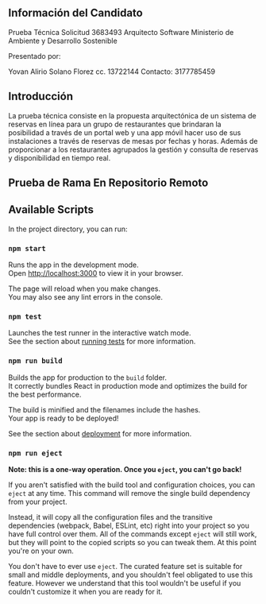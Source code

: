 ## Información del Candidato

Prueba Técnica Solicitud 3683493 Arquitecto Software
Ministerio de Ambiente y Desarrollo Sostenible

Presentado por:

Yovan Alirio Solano Florez
cc. 13722144
Contacto: 3177785459

## Introducción

La prueba técnica consiste en la propuesta arquitectónica de un sistema de reservas en línea para un grupo de restaurantes que brindaran la posibilidad a través de un portal web y una app móvil hacer uso de sus instalaciones a través de reservas de mesas por fechas y horas. Además de proporcionar a los restaurantes agrupados la gestión y consulta de reservas y disponibilidad en tiempo real.

## Prueba de Rama En Repositorio Remoto

## Available Scripts

In the project directory, you can run:

### `npm start`

Runs the app in the development mode.\
Open [http://localhost:3000](http://localhost:3000) to view it in your browser.

The page will reload when you make changes.\
You may also see any lint errors in the console.

### `npm test`

Launches the test runner in the interactive watch mode.\
See the section about [running tests](https://facebook.github.io/create-react-app/docs/running-tests) for more information.

### `npm run build`

Builds the app for production to the `build` folder.\
It correctly bundles React in production mode and optimizes the build for the best performance.

The build is minified and the filenames include the hashes.\
Your app is ready to be deployed!

See the section about [deployment](https://facebook.github.io/create-react-app/docs/deployment) for more information.

### `npm run eject`

**Note: this is a one-way operation. Once you `eject`, you can't go back!**

If you aren't satisfied with the build tool and configuration choices, you can `eject` at any time. This command will remove the single build dependency from your project.

Instead, it will copy all the configuration files and the transitive dependencies (webpack, Babel, ESLint, etc) right into your project so you have full control over them. All of the commands except `eject` will still work, but they will point to the copied scripts so you can tweak them. At this point you're on your own.

You don't have to ever use `eject`. The curated feature set is suitable for small and middle deployments, and you shouldn't feel obligated to use this feature. However we understand that this tool wouldn't be useful if you couldn't customize it when you are ready for it.
